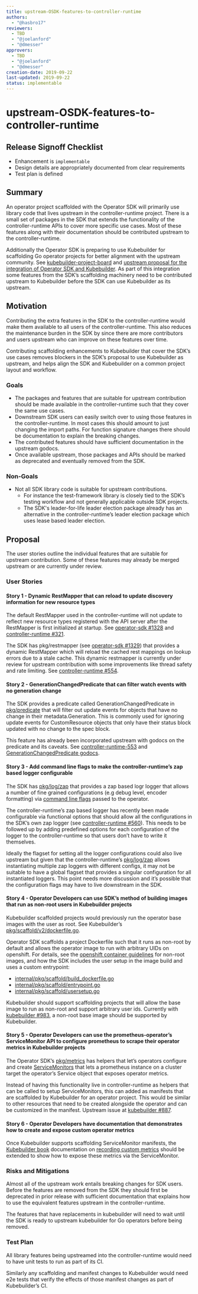 ```yaml
---
title: upstream-OSDK-features-to-controller-runtime
authors:
  - "@hasbro17"
reviewers:
  - TBD
  - "@joelanford"
  - "@dmesser"
approvers:
  - TBD
  - "@joelanford"
  - "@dmesser"
creation-date: 2019-09-22
last-updated: 2019-09-22
status: implementable
---
```


# upstream-OSDK-features-to-controller-runtime

## Release Signoff Checklist

- Enhancement is `implementable`
- Design details are appropriately documented from clear requirements
- Test plan is defined


## Summary

An operator project scaffolded with the Operator SDK will primarily use library code that lives upstream in the controller-runtime project. There is a small set of packages in the SDK that extends the functionality of the controller-runtime APIs to cover more specific use cases. Most of these features along with their documentation should be contributed upstream to the controller-runtime.

Additionally the Operator SDK is preparing to use Kubebuilder for scaffolding Go operator projects for better alignment with the upstream community. See [kubebuilder-project-board][kubebuilder-project-board] and [upstream proposal for the integration of Operator SDK and Kubebuilder][sdk-kubebuilder-integration-proposal]. As part of this integration some features from the SDK’s scaffolding machinery need to be contributed upstream to Kubebuilder before the SDK can use Kubebuilder as its upstream.


## Motivation

Contributing the extra features in the SDK to the controller-runtime would make them available to all users of the controller-runtime. This also reduces the maintenance burden in the SDK by since there are more contributors and users upstream who can improve on these features over time.

Contributing scaffolding enhancements to Kubebuilder that cover the SDK’s use cases removes blockers in the SDK’s proposal to use Kubebuilder as upstream, and helps align the SDK and Kubebuilder on a common project layout and workflow.


### Goals

- The packages and features that are suitable for upstream contribution should be made available in the controller-runtime such that they cover the same use cases.
- Downstream SDK users can easily switch over to using those features in the controller-runtime. In most cases this should amount to just changing the import paths. For function signature changes there should be documentation to explain the breaking changes.  
- The contributed features should have sufficient documentation in the upstream godocs.
- Once available upstream, those packages and APIs should be marked as deprecated and eventually removed from the SDK.


### Non-Goals

- Not all SDK library code is suitable for upstream contributions.
  - For instance the test-framework library is closely tied to the SDK’s testing workflow and not generally applicable outside SDK projects.
  - The SDK's leader-for-life leader election package already has an alternative in the controller-runtime’s leader election package which uses lease based leader election.


## Proposal

The user stories outline the individual features that are suitable for upstream contribution. Some of these features may already be merged upstream or are currently under review.


### User Stories

#### Story 1 - Dynamic RestMapper that can reload to update discovery information for new resource types

The default RestMapper used in the controller-runtime will not update to reflect new resource types registered with the API server after the RestMapper is first initialized at startup. See [operator-sdk #1328][operator-sdk-1328] and [controller-runtime #321][controller-runtime-321].

The SDK has pkg/restmapper (see [operator-sdk #1329][operator-sdk-1329]) that provides a dynamic RestMapper which will reload the cached rest mappings on lookup errors due to a stale cache. This dynamic restmapper is currently under review for upstream contribution with some improvements like thread safety and rate limiting. See [controller-runtime #554][controller-runtime-554].


#### Story 2 - GenerationChangedPredicate that can filter watch events with no generation change

The SDK provides a predicate called GenerationChangedPredicate in [pkg/predicate][sdk-pkg-predicate] that will filter out update events for objects that have no change in their metadata.Generation. This is commonly used for ignoring update events for CustomResource objects that only have their status block updated with no change to the spec block.

This feature has already been incorporated upstream with godocs on the predicate and its caveats. See [controller-runtime-553][controller-runtime-553] and [GenerationChangedPredicate godocs][gen-change-predicate-godocs].


#### Story 3 - Add command line flags to make the controller-runtime’s zap based logger configurable

The SDK has [pkg/log/zap][sdk-pkg-log-zap] that provides a zap based logr logger that allows a number of fine grained configurations (e.g debug level, encoder formatting) via [command line flags][sdk-zap-cmd-flags] passed to the operator.

The controller-runtime’s zap based logger has recently been made configurable via functional options that should allow all the configurations in the SDK’s own zap logger (see [controller-runtime #560][controller-runtime-560]). This needs to be followed up by adding predefined options for each configuration of the logger to the controller-runtime so that users don’t have to write it themselves.

Ideally the flagset for setting all the logger configurations could also live upstream but given that the controller-runtime’s [pkg/log/zap][cr-pkg-log-zap] allows instantiating multiple zap loggers with different configs, it may not be suitable to have a global flagset that provides a singular configuration for all instantiated loggers.
This point needs more discussion and it’s possible that the configuration flags may have to live downstream in the SDK.


#### Story 4 - Operator Developers can use SDK’s method of building images that run as non-root users in Kubebuilder projects

Kubebuilder scaffolded projects would previously run the operator base images with the user as root. See Kubebuilder’s [pkg/scaffold/v2/dockerfile.go][kb-scaffold-dockerfile].

Operator SDK scaffolds a project Dockerfile such that it runs as non-root by default and allows the operator image to run with arbitrary UIDs on openshift. For details, see the [openshift container guidelines][openshift-container-guidelines] for non-root images, and how the SDK includes the user setup in the image build and uses a custom entrypoint:

- [internal/pkg/scaffold/build_dockerfile.go][sdk-scaffold-dockerfile]
- [internal/pkg/scaffold/entrypoint.go][sdk-scaffold-entrypoint]
- [internal/pkg/scaffold/usersetup.go][sdk-scaffold-user-setup]

Kubebuilder should support scaffolding projects that will allow the base image to run as non-root and support arbitrary user ids. 
Currently with [kubebuilder #983][kubebuilder-983], a non-root base image should be supported by Kubebuilder.


#### Story 5 - Operator Developers can use the prometheus-operator’s ServiceMonitor API to configure prometheus to scrape their operator metrics in Kubebuilder projects

The Operator SDK’s [pkg/metrics][sdk-pkg-metrics] has helpers that let’s operators configure and create [ServiceMonitors][service-monitor-doc] that lets a prometheus instance on a cluster target the operator’s Service object that exposes operator metrics.

Instead of having this functionality live in controller-runtime as helpers that can be called to setup ServiceMonitors, this can added as manifests that are scaffolded by Kubebuilder for an operator project. This would be similar to other resources that need to be created alongside the operator and can be customized in the manifest. Upstream issue at [kubebuilder #887][kubebuilder-887].


#### Story 6 - Operator Developers have documentation that demonstrates how to create and expose custom operator metrics

Once Kubebuilder supports scaffolding ServiceMonitor manifests, the [Kubebuilder book][kubebuilder-book] documentation on [recording custom metrics][recording-custom-metrics] should be extended to show how to expose these metrics via the ServiceMonitor.



### Risks and Mitigations

Almost all of the upstream work entails breaking changes for SDK users.
Before the features are removed from the SDK they should first be deprecated in prior release with sufficient documentation that explains how to use the equivalent features upstream in the controller-runtime.

The features that have replacements in kubebuilder will need to wait until the SDK is ready to upstream kubebuilder for Go operators before being removed.


### Test Plan

All library features being upstreamed into the controller-runtime would need to have unit tests to run as part of its CI.

Similarly any scaffolding and manifest changes to Kubebuilder would need e2e tests that verify the effects of those manifest changes as part of Kubebuilder’s CI.


[kubebuilder-project-board]: https://github.com/kubernetes-sigs/kubebuilder/projects/7
[sdk-kubebuilder-integration-proposal]: https://github.com/kubernetes-sigs/kubebuilder/blob/992ecdfd3f47e4cca79937a4fd46a0ee10f477d7/designs/integrating-kubebuilder-and-osdk.md
[operator-sdk-1328]: https://github.com/operator-framework/operator-sdk/issues/1328
[operator-sdk-1329]: https://github.com/operator-framework/operator-sdk/pull/1329
[controller-runtime-321]: https://github.com/kubernetes-sigs/controller-runtime/issues/321
[controller-runtime-554]: https://github.com/kubernetes-sigs/controller-runtime/pull/554
[sdk-pkg-predicate]: https://github.com/operator-framework/operator-sdk/blob/947a464dbe968b8af147049e76e40f787ccb0847/pkg/predicate/predicate.go
[controller-runtime-553]: https://github.com/kubernetes-sigs/controller-runtime/pull/553
[gen-change-predicate-godocs]: https://pkg.go.dev/sigs.k8s.io/controller-runtime/pkg/predicate#GenerationChangedPredicate
[sdk-pkg-log-zap]: https://github.com/operator-framework/operator-sdk/tree/947a464dbe968b8af147049e76e40f787ccb0847/pkg/log/zap
[sdk-zap-cmd-flags]: https://github.com/operator-framework/operator-sdk/blob/947a464dbe968b8af147049e76e40f787ccb0847/pkg/log/zap/flags.go#L41-L45
[controller-runtime-560]: https://github.com/kubernetes-sigs/controller-runtime/pull/560
[cr-pkg-log-zap]: https://github.com/kubernetes-sigs/controller-runtime/blob/e825f3aafdb522bbdac626387f3c9e7d489e35a7/pkg/log/zap/zap.go#L35-L37
[kb-scaffold-dockerfile]: https://github.com/kubernetes-sigs/kubebuilder/blob/1f4fc57416ddc74ea52feb13494eb4d003d7db08/pkg/scaffold/v2/dockerfile.go#L58-L60
[openshift-container-guidelines]: https://access.redhat.com/documentation/en-us/openshift_container_platform/4.1/html/images/creating_images#images-create-guide-openshift_create-images
[sdk-scaffold-dockerfile]: https://github.com/operator-framework/operator-sdk/blob/c084b570a6af7674fd102f4ebfd3303c705e1d94/internal/pkg/scaffold/build_dockerfile.go
[sdk-scaffold-entrypoint]: https://github.com/operator-framework/operator-sdk/blob/c084b570a6af7674fd102f4ebfd3303c705e1d94/internal/pkg/scaffold/entrypoint.go
[sdk-scaffold-user-setup]: https://github.com/operator-framework/operator-sdk/blob/c084b570a6af7674fd102f4ebfd3303c705e1d94/internal/pkg/scaffold/usersetup.go
[kubebuilder-983]: https://github.com/kubernetes-sigs/kubebuilder/pull/983
[sdk-pkg-metrics]: https://github.com/operator-framework/operator-sdk/blob/f5d20c4819b98a60ec782a9a5cac784b55ea2951/pkg/metrics/service-monitor.go
[service-monitor-doc]: https://github.com/coreos/prometheus-operator/blob/master/Documentation/user-guides/getting-started.md#related-resources
[kubebuilder-887]: https://github.com/kubernetes-sigs/kubebuilder/issues/887
[kubebuilder-book]: https://book.kubebuilder.io/quick-start.html
[recording-custom-metrics]: https://book.kubebuilder.io/reference/metrics.html#publishing-additional-metrics
